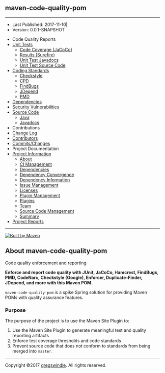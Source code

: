 ## maven-code-quality-pom

-----

  - Last Published: 2017-11-10|
  - Version: 0.0.1-SNAPSHOT

<!-- end list -->

  - Code Quality Reports
  - [Unit Tests](surefire-report.md "Unit Tests")
      - [Code Coverage
        (JaCoCo)](jacoco/index.md "Code Coverage (JaCoCo)")
      - [Results (Surefire)](surefire-report.md "Results (Surefire)")
      - [Unit Test
        Javadocs](testapidocs/index.md "Unit Test Javadocs")
      - [Unit Test Source
        Code](xref-test/index.md "Unit Test Source Code")
  - [Coding Standards](checkstyle.md "Coding Standards")
      - [Checkstyle](checkstyle.md "Checkstyle")
      - [CPD](cpd.md "CPD")
      - [FindBugs](findbugs.md "FindBugs")
      - [JDepend](jdepend-report.md "JDepend")
      - [PMD](pmd.md "PMD")
  - [Dependencies](dependency-updates-report.md "Dependencies")
  - [Security Vulnerabilities](codenarc.md "Security Vulnerabilities")
  - [Source Code](xref/index.md "Source Code")
      - [Java](xref/index.md "Java")
      - [Javadocs](apidocs/index.md "Javadocs")
  - Contributions
  - [Change Log](changelog.md "Change Log")
  - [Contributors](dev-activity.md "Contributors")
  - [Commits/Changes](file-activity.md "Commits/Changes")
  - Project Documentation
  - [Project Information](project-info.md "Project Information")
      - [About](#)
      - [CI Management](integration.md "CI Management")
      - [Dependencies](dependencies.md "Dependencies")
      - [Dependency
        Convergence](dependency-convergence.md "Dependency Convergence")
      - [Dependency
        Information](dependency-info.md "Dependency Information")
      - [Issue Management](issue-tracking.md "Issue Management")
      - [Licenses](license.md "Licenses")
      - [Plugin Management](plugin-management.md "Plugin Management")
      - [Plugins](plugins.md "Plugins")
      - [Team](team-list.md "Team")
      - [Source Code
        Management](source-repository.md "Source Code Management")
      - [Summary](project-summary.md "Summary")
  - [Project Reports](project-reports.md "Project Reports")

-----

[![Built by
Maven](./images/logos/maven-feather.png)](http://maven.apache.org/ "Built by Maven")

## About maven-code-quality-pom

Code quality enforcement and reporting

**Enforce and report code quality with JUnit, JaCoCo, Hamcrest,
FindBugs, PMD, CodeNarc, Checkstyle (Google), Enforcer,
Duplicate-Finder, JDepend, and more with this Maven POM.**

`maven-code-quality-pom` is a spike Spring solution for providing Maven
POMs with quality assurance features.

### Purpose

The purpose of the project is to use the Maven Site Plugin to:

1.  Use the Maven Site Plugin to generate meaningful test and quality
    reporting artifacts
2.  Enforce test coverage thresholds and code standards
3.  Prevent source code that does not conform to standards from being
    merged into `master`.

-----

Copyright ©2017 [gregswindle](https://github.com/gregswindle). All
rights reserved.
